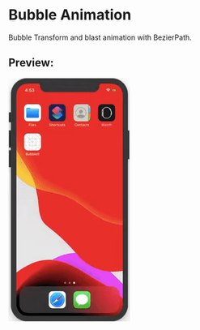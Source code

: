 # Bubble Animation
Bubble Transform and blast animation with BezierPath.


Preview:
---------------------------
![alt text](https://github.com/AbhiMakadia/BubbleAnimation/blob/master/preview.gif)
